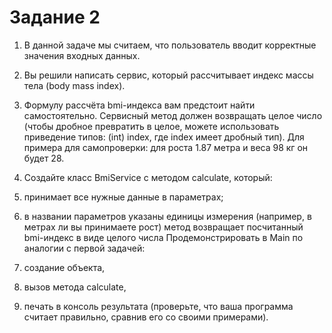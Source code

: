 # Задание 2

1. В данной задаче мы считаем, что пользователь вводит корректные значения входных данных.

2. Вы решили написать сервис, который рассчитывает индекс массы тела (body mass index).

3. Формулу рассчёта bmi-индекса вам предстоит найти самостоятельно. Сервисный метод должен возвращать целое число (чтобы дробное превратить в целое, можете использовать приведение типов: (int) index, где index имеет дробный тип). Для примера для самопроверки: для роста 1.87 метра и веса 98 кг он будет 28.

4. Создайте класс BmiService с методом calculate, который:

5. принимает все нужные данные в параметрах;
6. в названии параметров указаны единицы измерения (например, в метрах ли вы принимаете рост)
метод возвращает посчитанный bmi-индекс в виде целого числа
Продемонстрировать в Main по аналогии с первой задачей:

7. создание объекта,
8. вызов метода calculate,
9. печать в консоль результата (проверьте, что ваша программа считает правильно, сравнив его со своими примерами).